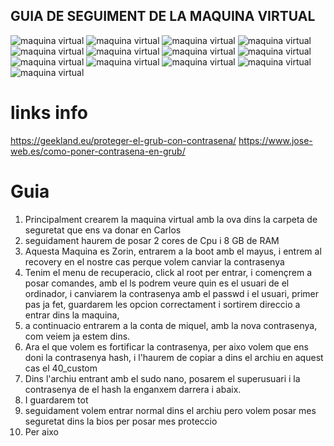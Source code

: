 ## GUIA DE SEGUIMENT DE LA MAQUINA VIRTUAL
![maquina virtual](img/primeracap.png.png)
![maquina virtual](img/segonacap.png)
![maquina virtual](img/terceracap.png)
![maquina virtual](img/cuartacap.png)
![maquina virtual](img/cinccap.png)
![maquina virtual](img/siscap.png)
![maquina virtual](img/capnou.png)
![maquina virtual](img/capdeu.png)
![maquina virtual](img/caponce.png)
![maquina virtual](img/capdotze.png)
![maquina virtual](img/captrece.png)
![maquina virtual](img/cap45.png)
![maquina virtual](img/cap70.png)



# links info
https://geekland.eu/proteger-el-grub-con-contrasena/
https://www.jose-web.es/como-poner-contrasena-en-grub/

# Guia
1. Principalment crearem la maquina virtual amb la ova dins la carpeta de seguretat que ens va donar en Carlos
2. seguidament haurem de posar 2 cores de Cpu i 8 GB de RAM
3. Aquesta Maquina es Zorin, entrarem a la boot amb el mayus, i entrem al recovery en el nostre cas perque volem canviar la contrasenya
4. Tenim el menu de recuperacio, click al root per entrar, i començrem a posar comandes, amb el ls podrem veure quin es el usuari de el ordinador, i canviarem la contrasenya amb el passwd i el usuari, primer pas ja fet, guardarem les opcion correctament i sortirem direccio a entrar dins la maquina,
5. a continuacio entrarem a la conta de miquel, amb la nova contrasenya, com veiem ja estem dins.
6. Ara el que volem es fortificar la contrasenya, per aixo volem que ens doni la contrasenya hash, i l'haurem de copiar a dins el archiu en aquest cas el 40_custom
7. Dins l'archiu entrant amb el sudo nano, posarem el superusuari i la contrasenya de el hash la enganxem darrera i abaix.
8. I guardarem tot
9. seguidament volem entrar normal dins el archiu pero volem posar mes seguretat dins la bios per posar mes proteccio
10. Per aixo
